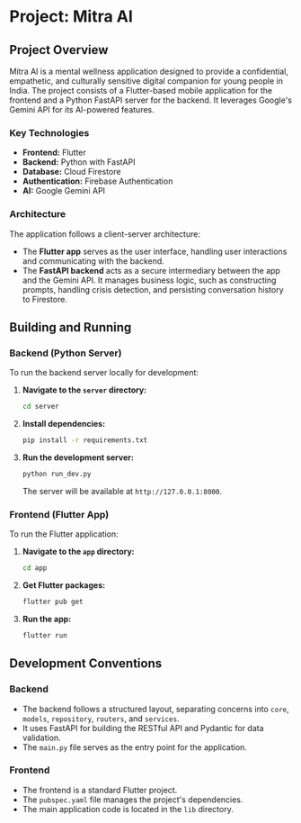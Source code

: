 # Project: Mitra AI

## Project Overview

Mitra AI is a mental wellness application designed to provide a confidential, empathetic, and culturally sensitive digital companion for young people in India. The project consists of a Flutter-based mobile application for the frontend and a Python FastAPI server for the backend. It leverages Google's Gemini API for its AI-powered features.

### Key Technologies

*   **Frontend:** Flutter
*   **Backend:** Python with FastAPI
*   **Database:** Cloud Firestore
*   **Authentication:** Firebase Authentication
*   **AI:** Google Gemini API

### Architecture

The application follows a client-server architecture:

*   The **Flutter app** serves as the user interface, handling user interactions and communicating with the backend.
*   The **FastAPI backend** acts as a secure intermediary between the app and the Gemini API. It manages business logic, such as constructing prompts, handling crisis detection, and persisting conversation history to Firestore.

## Building and Running

### Backend (Python Server)

To run the backend server locally for development:

1.  **Navigate to the `server` directory:**
    ```bash
    cd server
    ```

2.  **Install dependencies:**
    ```bash
    pip install -r requirements.txt
    ```

3.  **Run the development server:**
    ```bash
    python run_dev.py
    ```
    The server will be available at `http://127.0.0.1:8000`.

### Frontend (Flutter App)

To run the Flutter application:

1.  **Navigate to the `app` directory:**
    ```bash
    cd app
    ```

2.  **Get Flutter packages:**
    ```bash
    flutter pub get
    ```

3.  **Run the app:**
    ```bash
    flutter run
    ```

## Development Conventions

### Backend

*   The backend follows a structured layout, separating concerns into `core`, `models`, `repository`, `routers`, and `services`.
*   It uses FastAPI for building the RESTful API and Pydantic for data validation.
*   The `main.py` file serves as the entry point for the application.

### Frontend

*   The frontend is a standard Flutter project.
*   The `pubspec.yaml` file manages the project's dependencies.
*   The main application code is located in the `lib` directory.
